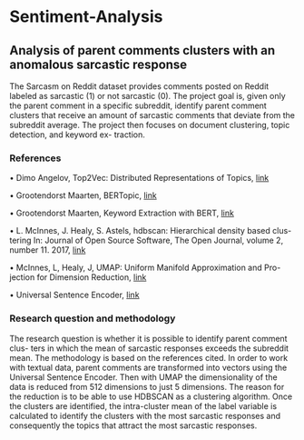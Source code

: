 # Sentiment-Analysis
## Analysis of parent comments clusters with an anomalous sarcastic response

The Sarcasm on Reddit dataset provides comments posted on Reddit labeled as sarcastic (1) or not sarcastic (0). The project goal is, given only the parent comment in a specific subreddit, identify parent comment clusters that receive an amount of sarcastic comments that deviate from the subreddit average. The project then focuses on document clustering, topic detection, and keyword ex- traction.

### References
• Dimo Angelov, Top2Vec: Distributed Representations of Topics, [link](https://arxiv.org/abs/2008.09470)

• Grootendorst Maarten, BERTopic, [link](https://github.com/MaartenGr/BERTopic)

• Grootendorst Maarten, Keyword Extraction with BERT, [link](https://towardsdatascience.com/keyword-extraction-with-bert-724efca412ea)

• L. McInnes, J. Healy, S. Astels, hdbscan: Hierarchical density based clus- tering In: Journal of Open Source Software, The Open Journal, volume 2, number 11. 2017, [link](https://www.theoj.org/joss-papers/joss.00205/10.21105.joss.00205.pdf)

• McInnes, L, Healy, J, UMAP: Uniform Manifold Approximation and Pro- jection for Dimension Reduction, [link](https://arxiv.org/abs/1802.03426)

• Universal Sentence Encoder, [link](https://arxiv.org/abs/1803.11175)

### Research question and methodology
The research question is whether it is possible to identify parent comment clus- ters in which the mean of sarcastic responses exceeds the subreddit mean. 
The methodology is based on the references cited. In order to work with textual data, parent comments are transformed into vectors using the Universal Sentence Encoder. Then with UMAP the dimensionality of the data is reduced from 512 dimensions to just 5 dimensions. The reason for the reduction is to be able to use HDBSCAN as a clustering algorithm. Once the clusters are identified, the intra-cluster mean of the label variable is calculated to identify the clusters with the most sarcastic responses and consequently the topics that attract the most sarcastic responses.
